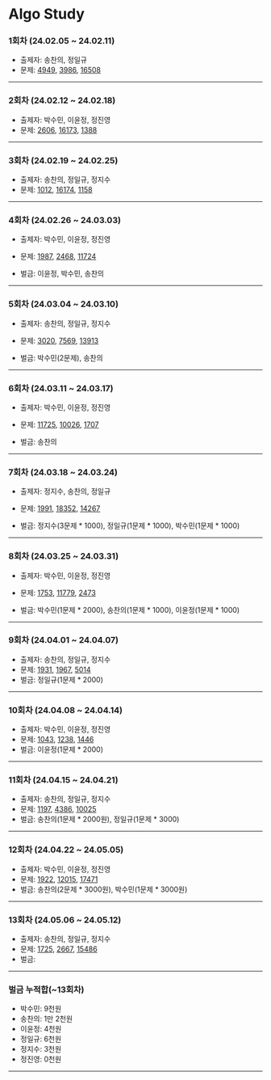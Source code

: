 # Algo Study

### 1회차 (24.02.05 ~ 24.02.11)

- 출제자: 송찬의, 정일규
- 문제: [4949](https://www.acmicpc.net/problem/4949), [3986](https://www.acmicpc.net/problem/3986), [16508](https://www.acmicpc.net/problem/16508)

---

### 2회차 (24.02.12 ~ 24.02.18)

- 출제자: 박수민, 이윤정, 정진영
- 문제: [2606](https://www.acmicpc.net/problem/2606), [16173](https://www.acmicpc.net/problem/16173), [1388](https://www.acmicpc.net/problem/1388)

---

### 3회차 (24.02.19 ~ 24.02.25)

- 출제자: 송찬의, 정일규, 정지수
- 문제: [1012](https://www.acmicpc.net/problem/1012), [16174](https://www.acmicpc.net/problem/16174), [1158](https://www.acmicpc.net/problem/1158)

---

### 4회차 (24.02.26 ~ 24.03.03)

- 출제자: 박수민, 이윤정, 정진영
- 문제: [1987](https://www.acmicpc.net/problem/1987), [2468](https://www.acmicpc.net/problem/2468), [11724](https://www.acmicpc.net/problem/11724)

- 벌금: 이윤정, 박수민, 송찬의

---

### 5회차 (24.03.04 ~ 24.03.10)

- 출제자: 송찬의, 정일규, 정지수
- 문제: [3020](https://www.acmicpc.net/problem/3020), [7569](https://www.acmicpc.net/problem/7569), [13913](https://www.acmicpc.net/problem/13913)

- 벌금: 박수민(2문제), 송찬의

---

### 6회차 (24.03.11 ~ 24.03.17)

- 출제자: 박수민, 이윤정, 정진영
- 문제: [11725](https://www.acmicpc.net/problem/11725), [10026](https://www.acmicpc.net/problem/10026), [1707](https://www.acmicpc.net/problem/1707)

- 벌금: 송찬의

---

### 7회차 (24.03.18 ~ 24.03.24)

- 출제자: 정지수, 송찬의, 정일규
- 문제: [1991](https://www.acmicpc.net/problem/1991), [18352](https://www.acmicpc.net/problem/18352), [14267](https://www.acmicpc.net/problem/14267)

- 벌금: 정지수(3문제 * 1000), 정일규(1문제 * 1000), 박수민(1문제 * 1000)

---

### 8회차 (24.03.25 ~ 24.03.31)

- 출제자: 박수민, 이윤정, 정진영
- 문제: [1753](https://www.acmicpc.net/problem/1753), [11779](https://www.acmicpc.net/problem/11779), [2473](https://www.acmicpc.net/problem/2473)

- 벌금: 박수민(1문제 * 2000), 송찬의(1문제 * 1000), 이윤정(1문제 * 1000)

---

### 9회차 (24.04.01 ~ 24.04.07)

- 출제자: 송찬의, 정일규, 정지수
- 문제: [1931](https://www.acmicpc.net/problem/1931), [1967](https://www.acmicpc.net/problem/1967), [5014](https://www.acmicpc.net/problem/5014)
- 벌금: 정일규(1문제 * 2000)

---

### 10회차 (24.04.08 ~ 24.04.14)

- 출제자: 박수민, 이윤정, 정진영
- 문제: [1043](https://www.acmicpc.net/problem/1043), [1238](https://www.acmicpc.net/problem/1238), [1446](https://www.acmicpc.net/problem/1446)
- 벌금: 이윤정(1문제 * 2000)

---

### 11회차 (24.04.15 ~ 24.04.21)

- 출제자: 송찬의, 정일규, 정지수
- 문제: [1197](https://www.acmicpc.net/problem/1197), [4386](https://www.acmicpc.net/problem/4386), [10025](https://www.acmicpc.net/problem/10025)
- 벌금: 송찬의(1문제 * 2000원), 정일규(1문제 * 3000)

---

### 12회차 (24.04.22 ~ 24.05.05)

- 출제자: 박수민, 이윤정, 정진영
- 문제: [1922](https://www.acmicpc.net/problem/1922), [12015](https://www.acmicpc.net/problem/12015), [17471](https://www.acmicpc.net/problem/17471)
- 벌금: 송찬의(2문제 * 3000원), 박수민(1문제 * 3000원)

---

### 13회차 (24.05.06 ~ 24.05.12)

- 출제자: 송찬의, 정일규, 정지수
- 문제: [1725](https://www.acmicpc.net/problem/1725), [2667](https://www.acmicpc.net/problem/2667), [15486](https://www.acmicpc.net/problem/15486)
- 벌금: 

---

### 벌금 누적합(~13회차)

- 박수민: 9천원
- 송찬의: 1만 2천원
- 이윤정: 4천원
- 정일규: 6천원
- 정지수: 3천원
- 정진영: 0천원

---